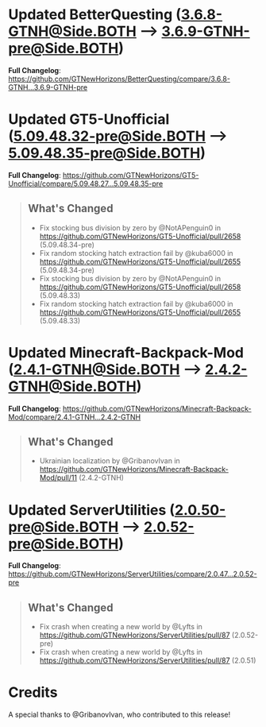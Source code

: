 # Updated BetterQuesting (3.6.8-GTNH@Side.BOTH --> 3.6.9-GTNH-pre@Side.BOTH)
**Full Changelog**: https://github.com/GTNewHorizons/BetterQuesting/compare/3.6.8-GTNH...3.6.9-GTNH-pre

# Updated GT5-Unofficial (5.09.48.32-pre@Side.BOTH --> 5.09.48.35-pre@Side.BOTH)
**Full Changelog**: https://github.com/GTNewHorizons/GT5-Unofficial/compare/5.09.48.27...5.09.48.35-pre
>## What's Changed
> * Fix stocking bus division by zero by @NotAPenguin0 in https://github.com/GTNewHorizons/GT5-Unofficial/pull/2658 (5.09.48.34-pre)
> * Fix random stocking hatch extraction fail by @kuba6000 in https://github.com/GTNewHorizons/GT5-Unofficial/pull/2655 (5.09.48.34-pre)
> * Fix stocking bus division by zero by @NotAPenguin0 in https://github.com/GTNewHorizons/GT5-Unofficial/pull/2658 (5.09.48.33)
> * Fix random stocking hatch extraction fail by @kuba6000 in https://github.com/GTNewHorizons/GT5-Unofficial/pull/2655 (5.09.48.33)
>

# Updated Minecraft-Backpack-Mod (2.4.1-GTNH@Side.BOTH --> 2.4.2-GTNH@Side.BOTH)
**Full Changelog**: https://github.com/GTNewHorizons/Minecraft-Backpack-Mod/compare/2.4.1-GTNH...2.4.2-GTNH
>## What's Changed
> * Ukrainian localization by @GribanovIvan in https://github.com/GTNewHorizons/Minecraft-Backpack-Mod/pull/11 (2.4.2-GTNH)
>

# Updated ServerUtilities (2.0.50-pre@Side.BOTH --> 2.0.52-pre@Side.BOTH)
**Full Changelog**: https://github.com/GTNewHorizons/ServerUtilities/compare/2.0.47...2.0.52-pre
>## What's Changed
> * Fix crash when creating a new world by @Lyfts in https://github.com/GTNewHorizons/ServerUtilities/pull/87 (2.0.52-pre)
> * Fix crash when creating a new world by @Lyfts in https://github.com/GTNewHorizons/ServerUtilities/pull/87 (2.0.51)
>

# Credits
A special thanks to @GribanovIvan, who contributed to this release!